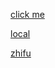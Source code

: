 [click me](https://shinibufahaha.github.io/cp0/js.html)

[local](http://192.168.105.8/run_js.html)

[zhifu](https://shinibufahaha.github.io/cp0/zhifu.html)
